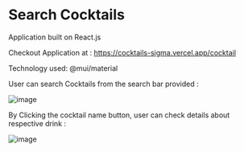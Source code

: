 # Search Cocktails 
Application built on React.js

Checkout Application at : https://cocktails-sigma.vercel.app/cocktail

Technology used: @mui/material

User can search Cocktails from the search bar provided :

![image](https://user-images.githubusercontent.com/107784718/184889897-d682d8d8-051c-413f-b2b7-5e1be14d2852.png)

By Clicking the cocktail name button, user can check details about respective drink :

![image](https://user-images.githubusercontent.com/107784718/185145327-8a699483-b9a8-4ce6-bd41-2d2609f95d52.png)
